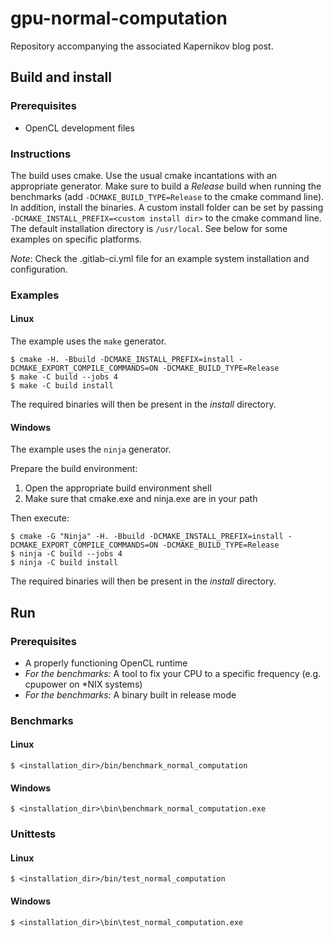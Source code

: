 # gpu-normal-computation
Repository accompanying the associated Kapernikov blog post.

## Build and install
### Prerequisites
- OpenCL development files

### Instructions
The build uses cmake. Use the usual cmake incantations with an appropriate generator. Make sure to build a _Release_ build when running the benchmarks (add `-DCMAKE_BUILD_TYPE=Release` to the cmake command line). In addition, install the binaries. A custom install folder can be set by passing `-DCMAKE_INSTALL_PREFIX=<custom install dir>` to the cmake command line. The default installation directory is `/usr/local`. See below for some examples on specific platforms.

_Note_: Check the .gitlab-ci.yml file for an example system installation and configuration.

### Examples
#### Linux
The example uses the `make` generator.

```
$ cmake -H. -Bbuild -DCMAKE_INSTALL_PREFIX=install -DCMAKE_EXPORT_COMPILE_COMMANDS=ON -DCMAKE_BUILD_TYPE=Release
$ make -C build --jobs 4
$ make -C build install
```
The required binaries will then be present in the _install_ directory.

#### Windows
The example uses the `ninja` generator.

Prepare the build environment:
1. Open the appropriate build environment shell
1. Make sure that cmake.exe and ninja.exe are in your path

Then execute:
```
$ cmake -G "Ninja" -H. -Bbuild -DCMAKE_INSTALL_PREFIX=install -DCMAKE_EXPORT_COMPILE_COMMANDS=ON -DCMAKE_BUILD_TYPE=Release
$ ninja -C build --jobs 4
$ ninja -C build install
```
The required binaries will then be present in the _install_ directory.

## Run
### Prerequisites
- A properly functioning OpenCL runtime
- _For the benchmarks:_ A tool to fix your CPU to a specific frequency (e.g. cpupower on \*NIX systems)
- _For the benchmarks:_ A binary built in release mode

### Benchmarks
#### Linux
```
$ <installation_dir>/bin/benchmark_normal_computation
```

#### Windows
```
$ <installation_dir>\bin\benchmark_normal_computation.exe
```

### Unittests
#### Linux
```
$ <installation_dir>/bin/test_normal_computation
```

#### Windows
```
$ <installation_dir>\bin\test_normal_computation.exe
```
